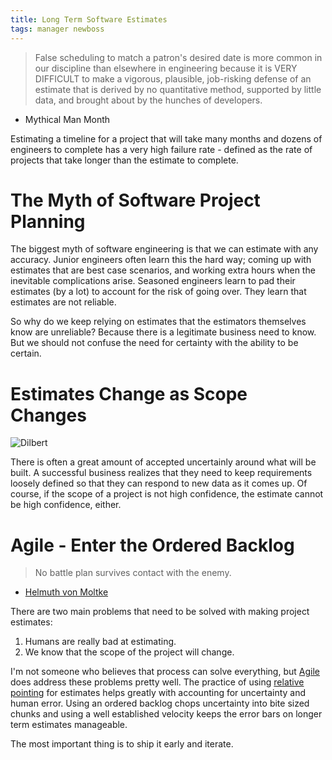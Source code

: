 ```yaml
---
title: Long Term Software Estimates
tags: manager newboss
---
```


> False scheduling to match a patron's desired date is more common in our discipline than elsewhere in engineering because it is VERY DIFFICULT to make a vigorous, plausible, job-risking defense of an estimate that is derived by no quantitative method, supported by little data, and brought about by the hunches of developers.
- Mythical Man Month

Estimating a timeline for a project that will take many months and dozens of
engineers to complete has a very high failure rate - defined as the rate of
projects that take longer than the estimate to complete.

# The Myth of Software Project Planning

The biggest myth of software engineering is that we can estimate with any
accuracy. Junior engineers often learn this the hard way; coming up with estimates
that are best case scenarios, and working extra hours when the inevitable complications
arise. Seasoned engineers learn to pad their estimates (by a lot) to account
for the risk of going over. They learn that estimates are not reliable.

So why do we keep relying on estimates that the estimators themselves know are
unreliable? Because there is a legitimate business need to know. But we should
not confuse the need for certainty with the ability to be certain.

# Estimates Change as Scope Changes

![Dilbert](https://s-media-cache-ak0.pinimg.com/736x/7f/cc/b0/7fccb03a99c29ca90290709cf08afc7c.jpg)

There is often a great amount of accepted uncertainly around what will be built.
A successful business realizes that they need to keep requirements loosely defined
so that they can respond to new data as it comes up. Of course, if the scope
of a project is not high confidence, the estimate cannot be high confidence, either.

# Agile - Enter the Ordered Backlog

> No battle plan survives contact with the enemy.
- [Helmuth von Moltke](http://www.lexician.com/lexblog/2010/11/no-battle-plan-survives-contact-with-the-enemy/)

There are two main problems that need to be solved with making project estimates:

1. Humans are really bad at estimating.
2. We know that the scope of the project will change.

I'm not someone who believes that process can solve everything, but
[Agile](http://chase-seibert.github.io/blog/2013/07/19/agile-motivations-and-objections.html)
 does address these problems pretty well. The practice of using [relative pointing](http://chase-seibert.github.io/blog/2016/05/13/agile-points-vs-hours.html)
for estimates helps greatly with accounting for uncertainty and human error. Using
an ordered backlog chops uncertainty into bite sized chunks and using a well
established velocity keeps the error bars on longer term estimates manageable.

The most important thing is to ship it early and iterate.
